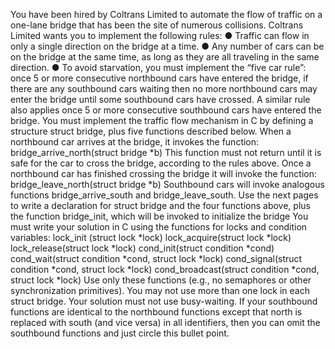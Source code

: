 You have been hired by Coltrans Limited to automate the flow of traffic on a one-lane bridge that has been the site of numerous collisions. Coltrans Limited wants you to implement the following rules: ● Traffic can flow in only a single direction on the bridge at a time. ● Any number of cars can be on the bridge at the same time, as long as they are all traveling in the same direction. ● To avoid starvation, you must implement the “five car rule”: once 5 or more consecutive northbound cars have entered the bridge, if there are any southbound cars waiting then no more northbound cars may enter the bridge until some southbound cars have crossed. A similar rule also applies once 5 or more consecutive southbound cars have entered the bridge. You must implement the traffic flow mechanism in C by defining a structure struct bridge, plus five functions described below. When a northbound car arrives at the bridge, it invokes the function: bridge_arrive_north(struct bridge *b) This function must not return until it is safe for the car to cross the bridge, according to the rules above. Once a northbound car has finished crossing the bridge it will invoke the function: bridge_leave_north(struct bridge *b) Southbound cars will invoke analogous functions bridge_arrive_south and bridge_leave_south. Use the next pages to write a declaration for struct bridge and the four functions above, plus the function bridge_init, which will be invoked to initialize the bridge You must write your solution in C using the functions for locks and condition variables: lock_init (struct lock *lock) lock_acquire(struct lock *lock) lock_release(struct lock *lock) cond_init(struct condition *cond) cond_wait(struct condition *cond, struct lock *lock) cond_signal(struct condition *cond, struct lock *lock) cond_broadcast(struct condition *cond, struct lock *lock) Use only these functions (e.g., no semaphores or other synchronization primitives). You may not use more than one lock in each struct bridge. Your solution must not use busy-waiting. If your southbound functions are identical to the northbound functions except that north is replaced with south (and vice versa) in all identifiers, then you can omit the southbound functions and just circle this bullet point.
